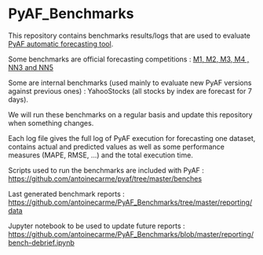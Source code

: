 # PyAF_Benchmarks

This repository contains benchmarks results/logs that are used to evaluate [PyAF automatic forecasting tool](https://github.com/antoinecarme/pyaf).

Some benchmarks are official forecasting competitions : [M1, M2, M3, M4 , NN3 and NN5](https://en.wikipedia.org/wiki/Makridakis_Competitions)

Some are internal benchmarks (used mainly to evaluate new PyAF versions against previous ones) : YahooStocks (all stocks by index are forecast for 7 days).

We will run these benchmarks on a regular basis and update this repository when something changes.

Each log file gives the full log of PyAF execution for forecasting one dataset, contains actual and predicted values as well as some performance measures (MAPE, RMSE, ...) and the total execution time.

Scripts used to run the benchmarks are included with PyAF : https://github.com/antoinecarme/pyaf/tree/master/benches

Last generated benchmark reports : https://github.com/antoinecarme/PyAF_Benchmarks/tree/master/reporting/data

Jupyter notebook to be used to update future reports : https://github.com/antoinecarme/PyAF_Benchmarks/blob/master/reporting/bench-debrief.ipynb
